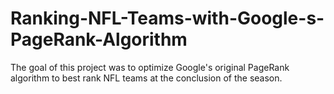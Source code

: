 # Ranking-NFL-Teams-with-Google-s-PageRank-Algorithm
The goal of this project was to optimize Google's original PageRank algorithm to best rank NFL teams at the conclusion of the season.
